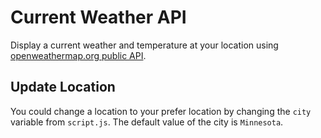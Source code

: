# Current Weather API

Display a current weather and temperature at your location using [openweathermap.org public API](openweathermap.org).

## Update Location

You could change a location to your prefer location by changing the `city` variable from `script.js`. The default value of the city is `Minnesota`.
